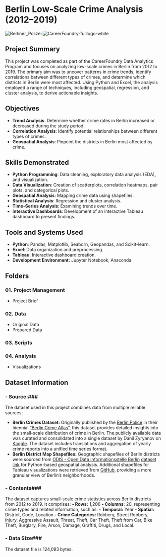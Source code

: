 # Berlin Low-Scale Crime Analysis (2012–2019)
![Berliner_Polizei](https://github.com/user-attachments/assets/bc6e375b-e4e8-427d-99f9-bd8bc1ccc972)
![CareerFoundry-fulllogo-white](https://github.com/user-attachments/assets/68115cf5-1edb-4981-82ce-168c3963a445)


## Project Summary  
This project was completed as part of the CareerFoundry Data Analytics Program and focuses on analyzing low-scale crimes in Berlin from 2012 to 2019. The primary aim was to uncover patterns in crime trends, identify correlations between different types of crimes, and determine which districts in Berlin were most affected. Using Python and Excel, the analysis employed a range of techniques, including geospatial, regression, and cluster analysis, to derive actionable insights.  

## Objectives  
- **Trend Analysis**: Determine whether crime rates in Berlin increased or decreased during the study period.  
- **Correlation Analysis**: Identify potential relationships between different types of crimes.  
- **Geospatial Analysis**: Pinpoint the districts in Berlin most affected by crime.  

## Skills Demonstrated  
- **Python Programming**: Data cleaning, exploratory data analysis (EDA), and visualization.  
- **Data Visualization**: Creation of scatterplots, correlation heatmaps, pair plots, and categorical plots.  
- **Geospatial Analysis**: Mapping crime data using shapefiles.  
- **Statistical Analysis**: Regression and cluster analysis.  
- **Time-Series Analysis**: Examining trends over time.  
- **Interactive Dashboards**: Development of an interactive Tableau dashboard to present findings.  

## Tools and Systems Used  
- **Python**: Pandas, Matplotlib, Seaborn, Geopandas, and Scikit-learn.  
- **Excel**: Data organization and preprocessing.  
- **Tableau**: Interactive dashboard creation.
- **Development Environment:** Jupyter Notebook, Anaconda

## Folders
### 01. Project Management
  - Project Brief
### 02. Data
  - Original Data
  - Prepared Data
### 03. Scripts
### 04. Analysis
  - Visualizations

## Dataset Information
### - Source:###
The dataset used in this project combines data from multiple reliable sources:
  - **Berlin Crimes Dataset:** Originally published by the [Berlin Police](https://www.berlin.de/polizei/) in their biennial [“Berlin Crime Atlas”](https://www.berlin.de/polizei/service/kriminalitaetsatlas/), this dataset provides detailed insights into the small-scale distribution of crime in Berlin. The publicly available data was curated and consolidated into a single dataset by Danil Zyryanov on [Kaggle](https://www.kaggle.com/datasets/danilzyryanov/crime-in-berlin-2012-2019/data). The dataset includes translations and aggregation of yearly crime reports into a unified time series format.
  - **Berlin District Map Shapefiles:** Geographic shapefiles of Berlin districts were sourced from [ODIS - Open Data Informationsstelle Berlin](https://odis-berlin.de/) [dataset link](https://daten.odis-berlin.de/en/dataset/bezirksgrenzen/) for Python-based geospatial analysis. Additional shapefiles for Tableau visualizations were retrieved from [GitHub](https://github.com/ljwolf/geopython/blob/master/data/berlin-neighbourhoods.geojson), providing a more granular view of Berlin’s neighborhoods.

### - Contents###
The dataset captures small-scale crime statistics across Berlin districts from 2012 to 2019. It comprises:
  **- Rows:** 1,200
  **- Columns:** 20, representing crime types and related information, such as:
  **- Temporal:** Year
  **- Spatial:** District, Code, Location
  **- Crime Categories:** Robbery, Street Robbery, Injury, Aggressive Assault, Threat, Theft, Car Theft, Theft from Car, Bike Theft, Burglary, Fire, Arson, Damage, Graffiti, Drugs, and Local.
  
### - Data Size###
The dataset file is 124,093 bytes.

